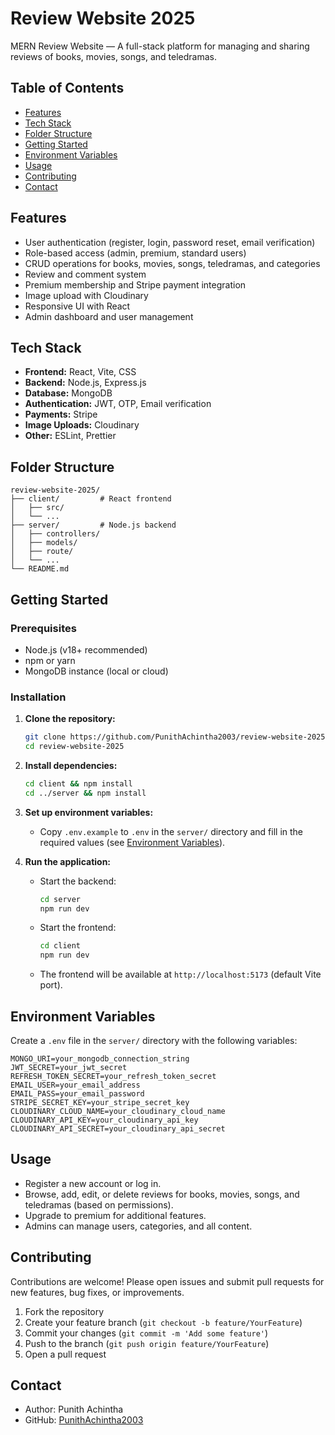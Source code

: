# Review Website 2025

MERN Review Website — A full-stack platform for managing and sharing reviews of books, movies, songs, and teledramas.

## Table of Contents
- [Features](#features)
- [Tech Stack](#tech-stack)
- [Folder Structure](#folder-structure)
- [Getting Started](#getting-started)
- [Environment Variables](#environment-variables)
- [Usage](#usage)
- [Contributing](#contributing)
- [Contact](#contact)

## Features
- User authentication (register, login, password reset, email verification)
- Role-based access (admin, premium, standard users)
- CRUD operations for books, movies, songs, teledramas, and categories
- Review and comment system
- Premium membership and Stripe payment integration
- Image upload with Cloudinary
- Responsive UI with React
- Admin dashboard and user management

## Tech Stack
- **Frontend:** React, Vite, CSS
- **Backend:** Node.js, Express.js
- **Database:** MongoDB
- **Authentication:** JWT, OTP, Email verification
- **Payments:** Stripe
- **Image Uploads:** Cloudinary
- **Other:** ESLint, Prettier

## Folder Structure
```
review-website-2025/
├── client/         # React frontend
│   ├── src/
│   └── ...
├── server/         # Node.js backend
│   ├── controllers/
│   ├── models/
│   ├── route/
│   └── ...
└── README.md
```

## Getting Started

### Prerequisites
- Node.js (v18+ recommended)
- npm or yarn
- MongoDB instance (local or cloud)

### Installation

1. **Clone the repository:**
   ```bash
   git clone https://github.com/PunithAchintha2003/review-website-2025.git
   cd review-website-2025
   ```

2. **Install dependencies:**
   ```bash
   cd client && npm install
   cd ../server && npm install
   ```

3. **Set up environment variables:**
   - Copy `.env.example` to `.env` in the `server/` directory and fill in the required values (see [Environment Variables](#environment-variables)).

4. **Run the application:**
   - Start the backend:
     ```bash
     cd server
     npm run dev
     ```
   - Start the frontend:
     ```bash
     cd client
     npm run dev
     ```
   - The frontend will be available at `http://localhost:5173` (default Vite port).

## Environment Variables

Create a `.env` file in the `server/` directory with the following variables:

```env
MONGO_URI=your_mongodb_connection_string
JWT_SECRET=your_jwt_secret
REFRESH_TOKEN_SECRET=your_refresh_token_secret
EMAIL_USER=your_email_address
EMAIL_PASS=your_email_password
STRIPE_SECRET_KEY=your_stripe_secret_key
CLOUDINARY_CLOUD_NAME=your_cloudinary_cloud_name
CLOUDINARY_API_KEY=your_cloudinary_api_key
CLOUDINARY_API_SECRET=your_cloudinary_api_secret
```

## Usage

- Register a new account or log in.
- Browse, add, edit, or delete reviews for books, movies, songs, and teledramas (based on permissions).
- Upgrade to premium for additional features.
- Admins can manage users, categories, and all content.

## Contributing

Contributions are welcome! Please open issues and submit pull requests for new features, bug fixes, or improvements.

1. Fork the repository
2. Create your feature branch (`git checkout -b feature/YourFeature`)
3. Commit your changes (`git commit -m 'Add some feature'`)
4. Push to the branch (`git push origin feature/YourFeature`)
5. Open a pull request

## Contact

- Author: Punith Achintha
- GitHub: [PunithAchintha2003](https://github.com/PunithAchintha2003)

